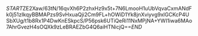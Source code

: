 $START$ZE2Xaw/63tN/16qvXh6P2zhxHz9x5t+7N6LmooH1uUbVqvaCxmANdFk0j51zIkqyBBMAPzs9SvHxuaQji2Cm9FL+hOWiD1Yk8jnXviyvg9xlGCKcP4USbXUg/t1b8Rx1P4DwKnESkpcS/P56psk6UTiQeRi11NxMPjNA+YWI1iwa6MAo7AhrGvezH4sOQXk9zLeBRAEZbG4Q6aiHTNicjQ==$END$